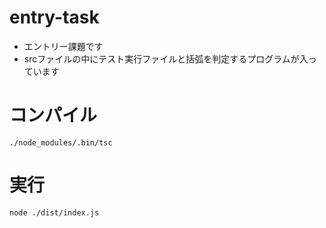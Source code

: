 # entry-task

* エントリー課題です
* srcファイルの中にテスト実行ファイルと括弧を判定するプログラムが入っています

# コンパイル

```./node_modules/.bin/tsc```

# 実行

```node ./dist/index.js```
